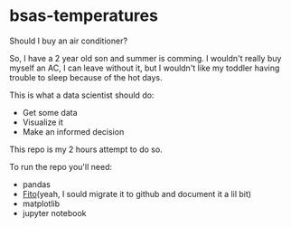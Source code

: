 # bsas-temperatures
Should I buy an air conditioner?

So, I have a 2 year old son and summer is comming. I wouldn't really buy myself an AC, I can leave without it, but I wouldn't like my toddler having trouble to sleep because of the hot days.

This is what a data scientist should do:
* Get some data
* Visualize it
* Make an informed decision

This repo is my 2 hours attempt to do so.

To run the repo you'll need: 
* pandas
* [Fito](https://bitbucket.org/elsonidoq/fito)(yeah, I sould migrate it to github and document it a lil bit)
* matplotlib
* jupyter notebook
